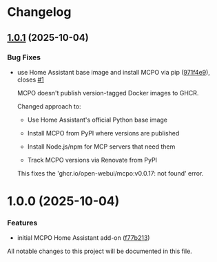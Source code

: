 # Changelog

## [1.0.1](https://github.com/lindehoff/addon-mcpo/compare/v1.0.0...v1.0.1) (2025-10-04)


### Bug Fixes

* use Home Assistant base image and install MCPO via pip ([971f4e9](https://github.com/lindehoff/addon-mcpo/commit/971f4e9b49733a5d952fe19be0b2b2be0afce406)), closes [#1](https://github.com/lindehoff/addon-mcpo/issues/)

  MCPO doesn't publish version-tagged Docker images to GHCR.

  Changed approach to:

  - Use Home Assistant's official Python base image

  - Install MCPO from PyPI where versions are published

  - Install Node.js/npm for MCP servers that need them

  - Track MCPO versions via Renovate from PyPI

  This fixes the 'ghcr.io/open-webui/mcpo:v0.0.17: not found' error.

# 1.0.0 (2025-10-04)


### Features

* initial MCPO Home Assistant add-on ([f77b213](https://github.com/lindehoff/addon-mcpo/commit/f77b213f3f02e911c63399ea9d90a0454c6cf267))

All notable changes to this project will be documented in this file.

